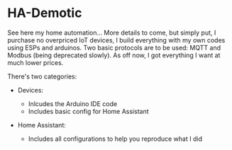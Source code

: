 # HA-Demotic

See here my home automation... More details to come, but simply put, I purchase no overpriced IoT devices, I build everything with my own codes using ESPs and arduinos. Two basic protocols are to be used: MQTT and Modbus (being deprecated slowly). As off now, I got everything I want at much lower prices.

There's two categories:

 - Devices:
   - Inlcudes the Arduino IDE code
   - Includes basic config for Home Assistant
   
 - Home Assistant:
   - Includes all configurations to help you reproduce what I did
